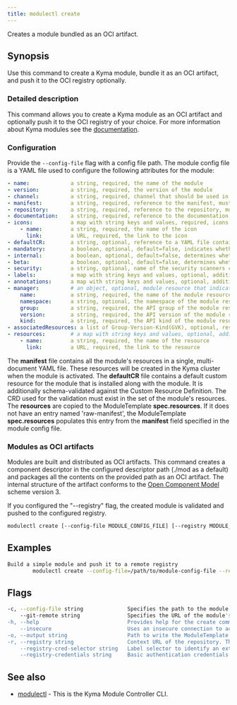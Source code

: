 ```yaml
---
title: modulectl create
---
```


Creates a module bundled as an OCI artifact.

## Synopsis

Use this command to create a Kyma module, bundle it as an OCI artifact, and push it to the OCI registry optionally.

### Detailed description

This command allows you to create a Kyma module as an OCI artifact and optionally push it to the OCI registry of your choice.
For more information about Kyma modules see the [documentation](https://kyma-project.io/#/06-modules/README).

### Configuration

Provide the `--config-file` flag with a config file path.
The module config file is a YAML file used to configure the following attributes for the module:

```yaml
- name:             a string, required, the name of the module
- version:          a string, required, the version of the module
- channel:          a string, required, channel that should be used in the ModuleTemplate CR
- manifest:         a string, required, reference to the manifest, must be a URL
- repository:       a string, required, reference to the repository, must be a URL
- documentation:    a string, required, reference to the documentation, must be a URL
- icons:            a map with string keys and values, required, icons used for UI
    - name:         a string, required, the name of the icon
      link:         a URL, required, the link to the icon
- defaultCR:        a string, optional, reference to a YAML file containing the default CR for the module, must be a URL
- mandatory:        a boolean, optional, default=false, indicates whether the module is mandatory to be installed on all clusters
- internal:         a boolean, optional, default=false, determines whether the ModuleTemplate CR should have the internal flag or not
- beta:             a boolean, optional, default=false, determines whether the ModuleTemplate CR should have the beta flag or not
- security:         a string, optional, name of the security scanners config file
- labels:           a map with string keys and values, optional, additional labels for the generated ModuleTemplate CR
- annotations:      a map with string keys and values, optional, additional annotations for the generated ModuleTemplate CR
- manager:          # an object, optional, module resource that indicates the installation readiness of the module
    name:           a string, required, the name of the module resource
    namespace:      a string, optional, the namespace of the module resource
    group:          a string, required, the API group of the module resource
    version:        a string, required, the API version of the module resource
    kind:           a string, required, the API kind of the module resource
- associatedResources: a list of Group-Version-Kind(GVK), optional, resources that should be cleaned up with the module deletion
- resources:        # a map with string keys and values, optional, additional resources of the module that may be fetched
    - name:         a string, required, the name of the resource
      link:         a URL, required, the link to the resource
```

The **manifest** file contains all the module's resources in a single, multi-document YAML file. These resources will be created in the Kyma cluster when the module is activated.
The **defaultCR** file contains a default custom resource for the module that is installed along with the module. It is additionally schema-validated against the Custom Resource Definition.
The CRD used for the validation must exist in the set of the module's resources.
The **resources** are copied to the ModuleTemplate **spec.resources**. If it does not have an entry named 'raw-manifest', the ModuleTemplate **spec.resources** populates this entry from the **manifest** field specified in the module config file.

### Modules as OCI artifacts
Modules are built and distributed as OCI artifacts. 
This command creates a component descriptor in the configured descriptor path (./mod as a default) and packages all the contents on the provided path as an OCI artifact.
The internal structure of the artifact conforms to the [Open Component Model](https://ocm.software/) scheme version 3.

If you configured the "--registry" flag, the created module is validated and pushed to the configured registry.


```bash
modulectl create [--config-file MODULE_CONFIG_FILE] [--registry MODULE_REGISTRY] [flags]
```

## Examples

```bash
Build a simple module and push it to a remote registry
		modulectl create --config-file=/path/to/module-config-file --registry http://localhost:5001/unsigned --insecure
```

## Flags

```bash
-c, --config-file string              Specifies the path to the module configuration file.
    --git-remote string               Specifies the URL of the module's GitHub repository. 
-h, --help                            Provides help for the create command.
    --insecure                        Uses an insecure connection to access the registry.
-o, --output string                   Path to write the ModuleTemplate file to, if the module is uploaded to a registry (default "template.yaml").
-r, --registry string                 Context URL of the repository. The repository URL will be automatically added to the repository contexts in the module descriptor.
    --registry-cred-selector string   Label selector to identify an externally created Secret of type "kubernetes.io/dockerconfigjson". It allows the image to be accessed in private image registries. It can be used when you push your module to a registry with authenticated access. For example, "label1=value1,label2=value2".
    --registry-credentials string     Basic authentication credentials for the given repository in the <user:password> format.
```

## See also

* [modulectl](modulectl.md)	 - This is the Kyma Module Controller CLI.


